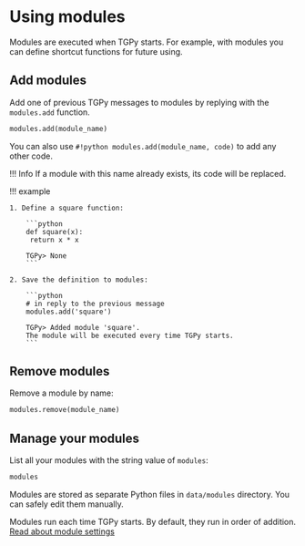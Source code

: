 # Using modules

Modules are executed when TGPy starts. For example, with modules you can define shortcut functions for future using.

## Add modules

Add one of previous TGPy messages to modules by replying with the `modules.add` function.

```python
modules.add(module_name)
```

You can also use `#!python modules.add(module_name, code)` to add any other code.

!!! Info 
    If a module with this name already exists, its code will be replaced.

!!! example

    1. Define a square function:

        ```python
        def square(x):
         return x * x
        
        TGPy> None
        ```
    
    2. Save the definition to modules:

        ```python
        # in reply to the previous message
        modules.add('square')
        
        TGPy> Added module 'square'.
        The module will be executed every time TGPy starts.
        ```

## Remove modules

Remove a module by name:
```python
modules.remove(module_name)
```

## Manage your modules

List all your modules with the string value of `modules`:

```python
modules
```

Modules are stored as separate Python files in `data/modules` directory. You can safely edit them manually.

Modules run each time TGPy starts. By default, they run in order of addition. [Read about module settings](/extensibility/module_settings)
